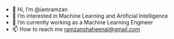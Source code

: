 - 👋 Hi, I’m @iamramzan
- 👀 I’m interested in Machine Learning and Artificial Intelligence
- 🔭 I’m currently working as a Machine Learning Engineer
- 📫 How to reach me ramzanshaheenai@gmail.com

<!--
**iamramzan/iamramzan** is a ✨ _special_ ✨ repository because its `README.md` (this file) appears on your GitHub profile.

Here are some ideas to get you started:

- 🔭 I’m currently working on ...
- 🌱 I’m currently learning ...
- 👯 I’m looking to collaborate on ...
- 🤔 I’m looking for help with ...
- 💬 Ask me about ...
- 📫 How to reach me: ...
- 😄 Pronouns: ...
- ⚡ Fun fact: ...
-->
